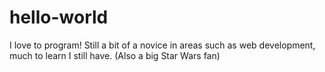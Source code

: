# hello-world

I love to program! Still a bit of a novice in areas such as web development, much to learn I still have.
(Also a big Star Wars fan)
